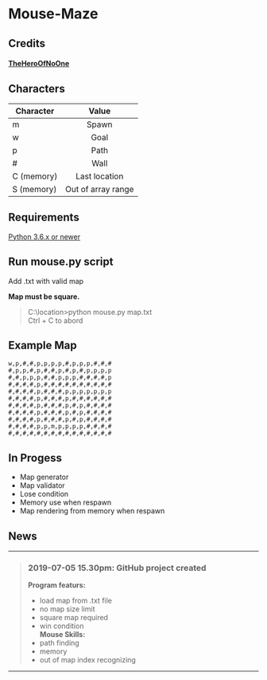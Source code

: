 # Mouse-Maze

## Credits

#### [TheHeroOfNoOne](https://github.com/EetuAaltonen)

## Characters

| Character  | Value              |
| -----------|:------------------:|
| m          | Spawn              |
| w          | Goal               |
| p          | Path               |
| #          | Wall               |
| C (memory) | Last location      |
| S (memory) | Out of array range |



## Requirements

[Python 3.6.x or newer](https://www.python.org/downloads/)

## Run mouse.py script

Add <map file name>.txt with valid map  
    
**Map must be square.**  

> C:\location\>python mouse.py map.txt  
> Ctrl + C to abord

## Example Map

```
w,p,#,#,p,p,p,p,#,p,p,p,#,#,#
#,p,p,#,p,#,#,p,#,p,#,p,p,p,p
#,#,p,p,p,#,#,p,p,p,#,#,#,#,p
#,#,#,#,p,#,#,#,#,#,#,#,#,#,#
#,#,#,#,p,#,#,#,p,p,p,p,p,p,p
#,#,#,#,p,#,#,#,p,#,#,#,#,#,#
#,#,#,#,p,#,#,#,p,#,p,#,#,#,#
#,#,#,#,p,#,#,#,p,#,p,#,#,#,#
#,#,#,#,p,#,#,#,p,#,p,#,#,#,#
#,#,#,#,p,p,m,p,p,p,p,#,#,#,#
#,#,#,#,#,#,#,#,#,#,#,#,#,#,#
```

## In Progess

* Map generator
* Map validator
* Lose condition
* Memory use when respawn
* Map rendering from memory when respawn

## News

---

> ### **2019-07-05 15.30pm: GitHub project created**  
> **Program featurs:**
> * load map from .txt file
> * no map size limit
> * square map required
> * win condition<br/>
> **Mouse Skills:**
> * path finding
> * memory
> * out of map index recognizing

---
